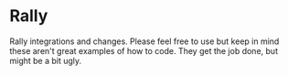 Rally
=====

Rally integrations and changes. Please feel free to use but keep in mind these aren't great examples of how to code. They get the job done, but might be a bit ugly.
